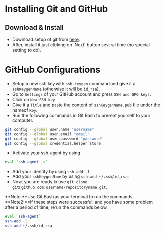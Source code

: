 # Installing Git and GitHub

## Download & Install

- Download setup of git from [here](https://git-scm.com/download/win).
- After, install it just clicking on 'Next' button several time (no special setting to do).

# GitHub Configurations

- Setup a new ssh key with `ssh-keygen` command and give it a `sshKeygenName` (otherwise it will be `id_rsa`).
- Go to `Settings` of your GitHub account and press `SSH and GPG keys`.
- Click on `New SSH key`.
- Give it a `Title` and paste the content of `sshKeygenName.pub` file under the nameof `Key`.
- Run the following commands in Git Bash to present yourself to your computer.

```BASH
git config --global user.name "username"
git config --global user.email "email"
git config --global user.password "password"
git config --global credential.helper store
```

- Activate your ssh-agent by using

```BASH
eval `ssh-agent -s`
```

- Add your identity by using `ssh-add -l`
- Add your `sshKeygenName` by using `ssh-add ~/.ssh/id_rsa`.
- Now, you are ready to use `git clone git@github.com:username/repositoryname.git`.

**Note:**Use Git Bash as your terminal to run the commands.
**Note2:**If these steps were successfull and you have some problem after a period of time, rerun the commands below.

```BASH
eval `ssh-agent`
ssh-add -l
ssh-add ~/.ssh/id_rsa
```
